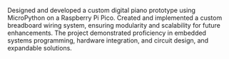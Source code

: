 Designed and developed a custom digital piano prototype using MicroPython on a Raspberry Pi Pico. Created and implemented a custom breadboard wiring system, ensuring modularity and scalability for future enhancements. The project demonstrated proficiency in embedded systems programming, hardware integration, and circuit design, and expandable solutions.
